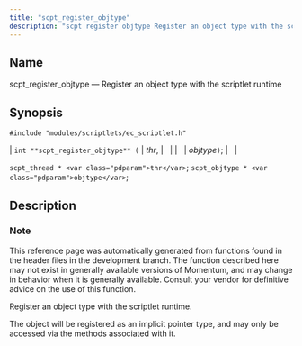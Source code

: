 ```yaml
---
title: "scpt_register_objtype"
description: "scpt register objtype Register an object type with the scriptlet runtime int scpt register objtype thr objtype scpt thread thr scpt objtype objtype This reference page was automatically generated from functions found in the header files in the development branch The function described here may not exist in generally available..."
---
```


<a name="apis.scpt_register_objtype"></a> 
## Name

scpt_register_objtype — Register an object type with the scriptlet runtime

## Synopsis

`#include "modules/scriptlets/ec_scriptlet.h"`

| `int **scpt_register_objtype** (` | <var class="pdparam">thr</var>, |   |
|   | <var class="pdparam">objtype</var>`)`; |   |

`scpt_thread * <var class="pdparam">thr</var>`;
`scpt_objtype * <var class="pdparam">objtype</var>`;<a name="idp59484160"></a> 
## Description

### Note

This reference page was automatically generated from functions found in the header files in the development branch. The function described here may not exist in generally available versions of Momentum, and may change in behavior when it is generally available. Consult your vendor for definitive advice on the use of this function.

Register an object type with the scriptlet runtime.

The object will be registered as an implicit pointer type, and may only be accessed via the methods associated with it.